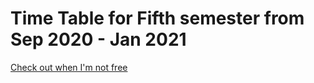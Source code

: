 # Time Table for Fifth semester from Sep 2020 - Jan 2021

[Check out when I'm not free](https://iminfinity.github.io/time-table)
